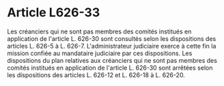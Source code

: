 # Article L626-33

Les créanciers qui ne sont pas membres des comités institués en application de l'article L. 626-30 sont consultés selon les dispositions des articles L. 626-5 à L. 626-7. L'administrateur judiciaire exerce à cette fin la mission confiée au mandataire judiciaire par ces dispositions.   Les dispositions du plan relatives aux créanciers qui ne sont pas membres des comités institués en application de l'article L. 626-30 sont arrêtées selon les dispositions des articles L. 626-12 et L. 626-18 à L. 626-20.